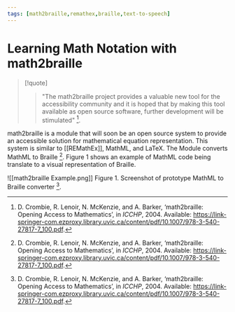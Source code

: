 ```yaml
---
tags: [math2braille,remathex,braille,text-to-speech]
---
```


# Learning Math Notation with math2braille

> [!quote] 
> > "The math2braille project provides a valuable new tool for the accessibility community and it is hoped that by making this tool available as open source software, further development will be stimulated" [^1].

math2braille is a module that will soon be an open source system to provide an accessible solution for mathematical equation representation. This system is similar to [[REMathEx]], MathML, and LaTeX. The Module converts MathML to Braille [^1]. Figure 1 shows an example of MathML code being translate to a visual representation of Braille.

![[math2braille Example.png]]
Figure 1. Screenshot of prototype MathML to Braille converter [^1].

[^1]: D. Crombie, R. Lenoir, N. McKenzie, and A. Barker, ‘math2braille: Opening Access to Mathematics’, in _ICCHP_, 2004. Available: https://link-springer-com.ezproxy.library.uvic.ca/content/pdf/10.1007/978-3-540-27817-7_100.pdf.